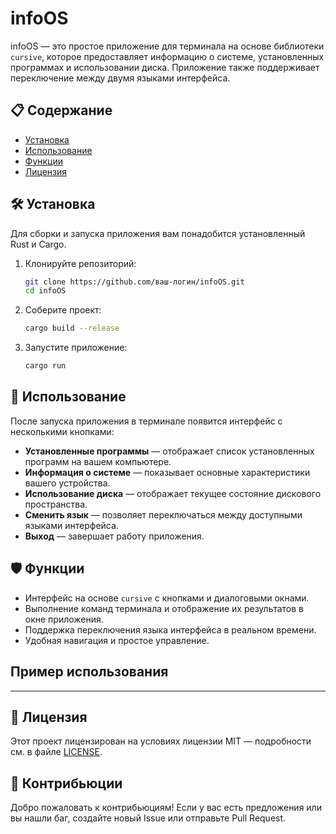
# infoOS

infoOS — это простое приложение для терминала на основе библиотеки `cursive`, которое предоставляет информацию о системе, установленных программах и использовании диска. Приложение также поддерживает переключение между двумя языками интерфейса.

## 📋 Содержание

- [Установка](#Установка)
- [Использование](#Использование)
- [Функции](#Функции)
- [Лицензия](#Лицензия)

## 🛠️ Установка

Для сборки и запуска приложения вам понадобится установленный Rust и Cargo.

1. Клонируйте репозиторий:

    ```bash
    git clone https://github.com/ваш-логин/infoOS.git
    cd infoOS
    ```

2. Соберите проект:

    ```bash
    cargo build --release
    ```

3. Запустите приложение:

    ```bash
    cargo run
    ```

## 🚀 Использование

После запуска приложения в терминале появится интерфейс с несколькими кнопками:

- **Установленные программы** — отображает список установленных программ на вашем компьютере.
- **Информация о системе** — показывает основные характеристики вашего устройства.
- **Использование диска** — отображает текущее состояние дискового пространства.
- **Сменить язык** — позволяет переключаться между доступными языками интерфейса.
- **Выход** — завершает работу приложения.

## 🛡️ Функции

- Интерфейс на основе `cursive` с кнопками и диалоговыми окнами.
- Выполнение команд терминала и отображение их результатов в окне приложения.
- Поддержка переключения языка интерфейса в реальном времени.
- Удобная навигация и простое управление.

## Пример использования

---

## 📜 Лицензия

Этот проект лицензирован на условиях лицензии MIT — подробности см. в файле [LICENSE](LICENSE).

## 🤝 Контрибьюции

Добро пожаловать к контрибьюциям! Если у вас есть предложения или вы нашли баг, создайте новый Issue или отправьте Pull Request.
